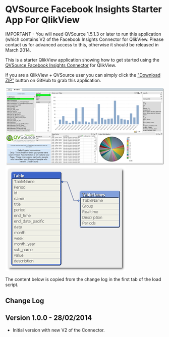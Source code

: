 QVSource Facebook Insights Starter App For QlikView
===================================================
IMPORTANT - You will need QVSource 1.5.1.3 or later to run this application (which contains V2 of the Facebook Insights Connector for QlikView. Please contact us for advanced access to this, otherwise it should be released in March 2014.

This is a starter QlikView application showing how to get started using the [QVSource Facebook Insights Connector](http://wiki.qvsource.com/QlikView-Connector-For-Facebook-Insights-(v2).ashx) for QlikView.

If you are a QlikView + QVSource user you can simply click the ["Download ZIP"](https://github.com/QVSource/QVSource-Facebook-Insights-Starter-App-For-QlikView/archive/master.zip) button on GitHub to grab this application.

![](Screenshot1.png)
![](Screenshot2.png)

The content below is copied from the change log in the first tab of the load script.

Change Log
----------
Version 1.0.0 - 28/02/2014
--------------------------
* Initial version with new V2 of the Connector.
